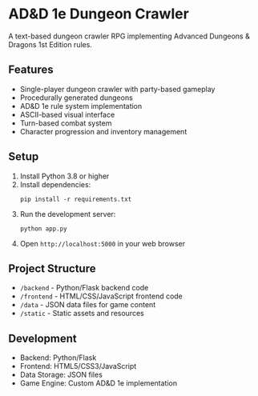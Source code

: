 # AD&D 1e Dungeon Crawler

A text-based dungeon crawler RPG implementing Advanced Dungeons & Dragons 1st Edition rules.

## Features
- Single-player dungeon crawler with party-based gameplay
- Procedurally generated dungeons
- AD&D 1e rule system implementation
- ASCII-based visual interface
- Turn-based combat system
- Character progression and inventory management

## Setup
1. Install Python 3.8 or higher
2. Install dependencies:
   ```
   pip install -r requirements.txt
   ```
3. Run the development server:
   ```
   python app.py
   ```
4. Open `http://localhost:5000` in your web browser

## Project Structure
- `/backend` - Python/Flask backend code
- `/frontend` - HTML/CSS/JavaScript frontend code
- `/data` - JSON data files for game content
- `/static` - Static assets and resources

## Development
- Backend: Python/Flask
- Frontend: HTML5/CSS3/JavaScript
- Data Storage: JSON files
- Game Engine: Custom AD&D 1e implementation 